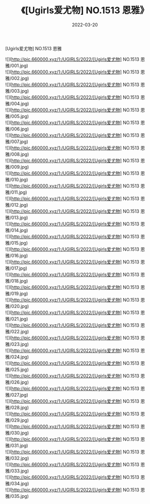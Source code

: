 ﻿---
layout: post
title:  《[Ugirls爱尤物] NO.1513 恩雅》
date:   2022-03-20
img: http://pic.660000.xyz/1:/UGIRLS/2022/[Ugirls爱尤物] NO.1513 恩雅/000.jpg
categories: [美女, 清纯, 唯美]
---

[Ugirls爱尤物] NO.1513 恩雅

 ![](http://pic.660000.xyz/1:/UGIRLS/2022/[Ugirls爱尤物] NO.1513 恩雅/001.jpg) <br>![](http://pic.660000.xyz/1:/UGIRLS/2022/[Ugirls爱尤物] NO.1513 恩雅/002.jpg) <br>![](http://pic.660000.xyz/1:/UGIRLS/2022/[Ugirls爱尤物] NO.1513 恩雅/003.jpg) <br>![](http://pic.660000.xyz/1:/UGIRLS/2022/[Ugirls爱尤物] NO.1513 恩雅/004.jpg) <br>![](http://pic.660000.xyz/1:/UGIRLS/2022/[Ugirls爱尤物] NO.1513 恩雅/005.jpg) <br>![](http://pic.660000.xyz/1:/UGIRLS/2022/[Ugirls爱尤物] NO.1513 恩雅/006.jpg) <br>![](http://pic.660000.xyz/1:/UGIRLS/2022/[Ugirls爱尤物] NO.1513 恩雅/007.jpg) <br>![](http://pic.660000.xyz/1:/UGIRLS/2022/[Ugirls爱尤物] NO.1513 恩雅/008.jpg) <br>![](http://pic.660000.xyz/1:/UGIRLS/2022/[Ugirls爱尤物] NO.1513 恩雅/009.jpg) <br>![](http://pic.660000.xyz/1:/UGIRLS/2022/[Ugirls爱尤物] NO.1513 恩雅/010.jpg) <br>![](http://pic.660000.xyz/1:/UGIRLS/2022/[Ugirls爱尤物] NO.1513 恩雅/011.jpg) <br>![](http://pic.660000.xyz/1:/UGIRLS/2022/[Ugirls爱尤物] NO.1513 恩雅/012.jpg) <br>![](http://pic.660000.xyz/1:/UGIRLS/2022/[Ugirls爱尤物] NO.1513 恩雅/013.jpg) <br>![](http://pic.660000.xyz/1:/UGIRLS/2022/[Ugirls爱尤物] NO.1513 恩雅/014.jpg) <br>![](http://pic.660000.xyz/1:/UGIRLS/2022/[Ugirls爱尤物] NO.1513 恩雅/015.jpg) <br>![](http://pic.660000.xyz/1:/UGIRLS/2022/[Ugirls爱尤物] NO.1513 恩雅/016.jpg) <br>![](http://pic.660000.xyz/1:/UGIRLS/2022/[Ugirls爱尤物] NO.1513 恩雅/017.jpg) <br>![](http://pic.660000.xyz/1:/UGIRLS/2022/[Ugirls爱尤物] NO.1513 恩雅/018.jpg) <br>![](http://pic.660000.xyz/1:/UGIRLS/2022/[Ugirls爱尤物] NO.1513 恩雅/019.jpg) <br>![](http://pic.660000.xyz/1:/UGIRLS/2022/[Ugirls爱尤物] NO.1513 恩雅/020.jpg) <br>![](http://pic.660000.xyz/1:/UGIRLS/2022/[Ugirls爱尤物] NO.1513 恩雅/021.jpg) <br>![](http://pic.660000.xyz/1:/UGIRLS/2022/[Ugirls爱尤物] NO.1513 恩雅/022.jpg) <br>![](http://pic.660000.xyz/1:/UGIRLS/2022/[Ugirls爱尤物] NO.1513 恩雅/023.jpg) <br>![](http://pic.660000.xyz/1:/UGIRLS/2022/[Ugirls爱尤物] NO.1513 恩雅/024.jpg) <br>![](http://pic.660000.xyz/1:/UGIRLS/2022/[Ugirls爱尤物] NO.1513 恩雅/025.jpg) <br>![](http://pic.660000.xyz/1:/UGIRLS/2022/[Ugirls爱尤物] NO.1513 恩雅/026.jpg) <br>![](http://pic.660000.xyz/1:/UGIRLS/2022/[Ugirls爱尤物] NO.1513 恩雅/027.jpg) <br>![](http://pic.660000.xyz/1:/UGIRLS/2022/[Ugirls爱尤物] NO.1513 恩雅/028.jpg) <br>![](http://pic.660000.xyz/1:/UGIRLS/2022/[Ugirls爱尤物] NO.1513 恩雅/029.jpg) <br>![](http://pic.660000.xyz/1:/UGIRLS/2022/[Ugirls爱尤物] NO.1513 恩雅/030.jpg) <br>![](http://pic.660000.xyz/1:/UGIRLS/2022/[Ugirls爱尤物] NO.1513 恩雅/031.jpg) <br>![](http://pic.660000.xyz/1:/UGIRLS/2022/[Ugirls爱尤物] NO.1513 恩雅/032.jpg) <br>![](http://pic.660000.xyz/1:/UGIRLS/2022/[Ugirls爱尤物] NO.1513 恩雅/033.jpg) <br>![](http://pic.660000.xyz/1:/UGIRLS/2022/[Ugirls爱尤物] NO.1513 恩雅/034.jpg) <br>![](http://pic.660000.xyz/1:/UGIRLS/2022/[Ugirls爱尤物] NO.1513 恩雅/035.jpg) <br>